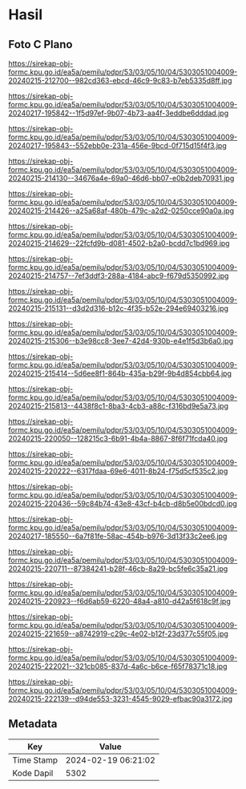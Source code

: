 # Hasil

## Foto C Plano

https://sirekap-obj-formc.kpu.go.id/ea5a/pemilu/pdpr/53/03/05/10/04/5303051004009-20240215-212700--982cd363-ebcd-46c9-9c83-b7eb5335d8ff.jpg

https://sirekap-obj-formc.kpu.go.id/ea5a/pemilu/pdpr/53/03/05/10/04/5303051004009-20240217-195842--1f5d97ef-9b07-4b73-aa4f-3eddbe6dddad.jpg

https://sirekap-obj-formc.kpu.go.id/ea5a/pemilu/pdpr/53/03/05/10/04/5303051004009-20240217-195843--552ebb0e-231a-456e-9bcd-0f715d15f4f3.jpg

https://sirekap-obj-formc.kpu.go.id/ea5a/pemilu/pdpr/53/03/05/10/04/5303051004009-20240215-214130--34676a4e-69a0-46d6-bb07-e0b2deb70931.jpg

https://sirekap-obj-formc.kpu.go.id/ea5a/pemilu/pdpr/53/03/05/10/04/5303051004009-20240215-214426--a25a68af-480b-479c-a2d2-0250cce90a0a.jpg

https://sirekap-obj-formc.kpu.go.id/ea5a/pemilu/pdpr/53/03/05/10/04/5303051004009-20240215-214629--22fcfd9b-d081-4502-b2a0-bcdd7c1bd969.jpg

https://sirekap-obj-formc.kpu.go.id/ea5a/pemilu/pdpr/53/03/05/10/04/5303051004009-20240215-214757--7ef3ddf3-288a-4184-abc9-f679d5350992.jpg

https://sirekap-obj-formc.kpu.go.id/ea5a/pemilu/pdpr/53/03/05/10/04/5303051004009-20240215-215131--d3d2d316-b12c-4f35-b52e-294e69403216.jpg

https://sirekap-obj-formc.kpu.go.id/ea5a/pemilu/pdpr/53/03/05/10/04/5303051004009-20240215-215306--b3e98cc8-3ee7-42d4-930b-e4e1f5d3b6a0.jpg

https://sirekap-obj-formc.kpu.go.id/ea5a/pemilu/pdpr/53/03/05/10/04/5303051004009-20240215-215414--5d6ee8f1-864b-435a-b29f-9b4d854cbb64.jpg

https://sirekap-obj-formc.kpu.go.id/ea5a/pemilu/pdpr/53/03/05/10/04/5303051004009-20240215-215813--4438f8c1-8ba3-4cb3-a88c-f316bd9e5a73.jpg

https://sirekap-obj-formc.kpu.go.id/ea5a/pemilu/pdpr/53/03/05/10/04/5303051004009-20240215-220050--128215c3-6b91-4b4a-8867-8f6f71fcda40.jpg

https://sirekap-obj-formc.kpu.go.id/ea5a/pemilu/pdpr/53/03/05/10/04/5303051004009-20240215-220222--6317fdaa-69e6-4011-8b24-f75d5cf535c2.jpg

https://sirekap-obj-formc.kpu.go.id/ea5a/pemilu/pdpr/53/03/05/10/04/5303051004009-20240215-220436--59c84b74-43e8-43cf-b4cb-d8b5e00bdcd0.jpg

https://sirekap-obj-formc.kpu.go.id/ea5a/pemilu/pdpr/53/03/05/10/04/5303051004009-20240217-185550--6a7f81fe-58ac-454b-b976-3d13f33c2ee6.jpg

https://sirekap-obj-formc.kpu.go.id/ea5a/pemilu/pdpr/53/03/05/10/04/5303051004009-20240215-220711--87384241-b28f-46cb-8a29-bc5fe6c35a21.jpg

https://sirekap-obj-formc.kpu.go.id/ea5a/pemilu/pdpr/53/03/05/10/04/5303051004009-20240215-220923--f6d6ab59-6220-48a4-a810-d42a5f618c9f.jpg

https://sirekap-obj-formc.kpu.go.id/ea5a/pemilu/pdpr/53/03/05/10/04/5303051004009-20240215-221659--a8742919-c29c-4e02-b12f-23d377c55f05.jpg

https://sirekap-obj-formc.kpu.go.id/ea5a/pemilu/pdpr/53/03/05/10/04/5303051004009-20240215-222021--321cb085-837d-4a6c-b6ce-f65f78371c18.jpg

https://sirekap-obj-formc.kpu.go.id/ea5a/pemilu/pdpr/53/03/05/10/04/5303051004009-20240215-222139--d94de553-3231-4545-9029-efbac90a3172.jpg


## Metadata

| Key        | Value               |
| ---------- | ------------------- |
| Time Stamp | 2024-02-19 06:21:02 |
| Kode Dapil | 5302                |



